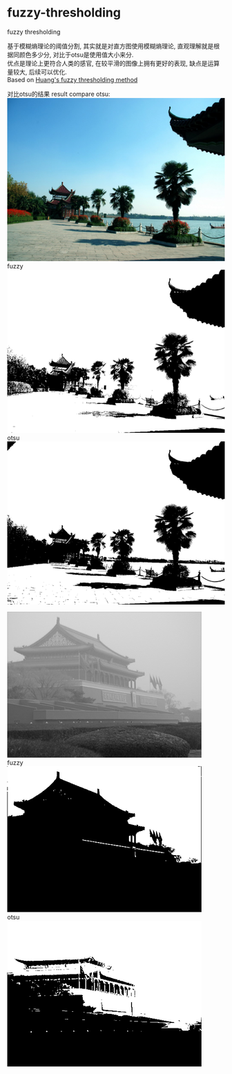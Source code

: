 # fuzzy-thresholding
fuzzy thresholding


基于模糊熵理论的阈值分割, 其实就是对直方图使用模糊熵理论, 直观理解就是根据同颜色多少分, 对比于otsu是使用值大小来分.  
优点是理论上更符合人类的感官, 在较平滑的图像上拥有更好的表现, 缺点是运算量较大, 后续可以优化.  
Based on [Huang's fuzzy thresholding method](http://www.ktl.elf.stuba.sk/study/vacso/Zadania-Cvicenia/Cvicenie_3/TimA2/Huang_E016529624.pdf)

对比otsu的结果
result compare otsu:
![mat](https://raw.githubusercontent.com/MirusUmbra/Display-data/master/fuzzy-thresholding/sima.jpg?token=AJZQ6R2HKAT35BTACJOKRC26Y64CS)</br>
fuzzy  
![mat](https://raw.githubusercontent.com/MirusUmbra/Display-data/master/fuzzy-thresholding/simaf.png?token=AJZQ6R4HTURHHQK4SQYE4MK6Y64GU)</br>
otsu
![mat](https://raw.githubusercontent.com/MirusUmbra/Display-data/master/fuzzy-thresholding/simaotsu.png?token=AJZQ6R27IPTMKSPTIFVBXZC6Y64HW)</br>  


![mat](https://raw.githubusercontent.com/MirusUmbra/Display-data/master/fuzzy-thresholding/tiananmen.png?token=AJZQ6R2OM6GWFW6BC7BZCIS6Y64KG)</br>
fuzzy  
![mat](https://raw.githubusercontent.com/MirusUmbra/Display-data/master/fuzzy-thresholding/tiananmenf.png?token=AJZQ6RYXHS4YGJ4EHL5SGRK6Y64K6)</br>
otsu  
![mat](https://raw.githubusercontent.com/MirusUmbra/Display-data/master/fuzzy-thresholding/tiananmenotsu.png?token=AJZQ6RYNKCJJ5W2KBTVPNHK6Y64LS)</br>  
